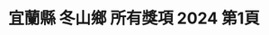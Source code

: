 ---
title: "宜蘭縣 冬山鄉 所有獎項 2024 第1頁"
description: "宜蘭縣 冬山鄉 所有獎項 2024 獲獎餐廳 第1頁"
keywords:
  - 美食競賽
  - 台灣美食
  - 美食精選
datePublished: "2025-06-30"
dateModified: "2025-07-02"
city: "宜蘭縣"
district: "冬山鄉"
award: "所有獎項"
year: "2024"
page: 1
count: 1

restaurants:
  - name: "花愛現小酒館"
    city: "宜蘭縣"
    district: "冬山鄉"
    address: "宜蘭縣冬山鄉八仙一路117號往前20公尺"
    phone: "0934135691"
    geo: "24.661703502547546, 121.78345966391399"
    link: "宜蘭縣/冬山鄉/花愛現小酒館"
    google_map: "https://maps.app.goo.gl/xS5Dqq8fPeUmuwny6"
    footinder: "https://footinder.com.tw/%E5%AE%9C%E8%98%AD%E7%B8%A3%E5%86%AC%E5%B1%B1%E9%84%89/938/"
    award:
    - name: "500盤"
      year: "2024"
---